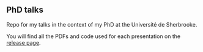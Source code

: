 ## PhD talks

Repo for my talks in the context of my PhD at the Université de Sherbrooke.

You will find all the PDFs and code used for each presentation on the [release page](https://github.com/willvieira/talk_PhD/releases).
